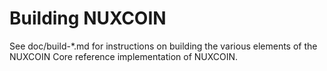 Building NUXCOIN
================

See doc/build-*.md for instructions on building the various
elements of the NUXCOIN Core reference implementation of NUXCOIN.
